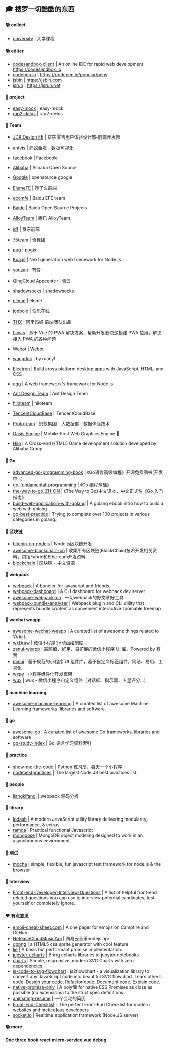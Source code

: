 ## :mortar_board: 搜罗一切酷酷的东西

#### :books: collect
 * [university](https://github.com/binperson/awesome/blob/master/university.md) | 大学课程


#### :books: editer
 * [codesandbox-client](https://github.com/codesandbox/codesandbox-client) | An online IDE for rapid web development https://codesandbox.io
 * [codepen.io](https://codepen.io/popular/pens) | https://codepen.io/popular/pens
 * [jsbin](https://jsbin.com) | https://jsbin.com
 * [jsrun](https://jsrun.net) | https://jsrun.net
#### :closed_book: project

* [easy-mock](https://github.com/easy-mock) | easy-mock
* [rap2-delos](https://github.com/rap2-delos) | rap2-delos


#### :closed_book: Team

* [JDR Design FE](https://github.com/jdf2e) | 京东零售用户体验设计部-前端开发部
* [antvis](https://github.com/antvis) | 蚂蚁金服 - 数据可视化
* [facebook](https://github.com/facebook) | Facebook
* [Alibaba](https://github.com/alibaba) | Alibaba Open Source
* [Google](https://github.com/google) | opensource google
* [ElemeFE](https://github.com/ElemeFE) | 饿了么前端
* [ecomfe](https://github.com/ecomfe) | Baidu EFE team
* [Baidu](https://github.com/baidu) | Baidu Open Source Projects
* [AlloyTeam](https://github.com/AlloyTeam) | 腾讯 AlloyTeam
* [jdf](https://github.com/jdf2e) | 京东前端
* [75team](https://github.com/75team) | 奇舞团
* [pug](https://github.com/pugjs) | pugjs
* [Koa.js](https://github.com/koajs) | Next generation web framework for Node.js
* [youzan](https://github.com/youzan/) | 有赞
* [QingCloud Appcenter](https://github.com/QingCloudAppcenter) | 青云
* [shadowsocks](https://github.com/shadowsocks) | shadowsocks
* [eleme](https://github.com/eleme) | eleme
* [jobbole](https://github.com/jobbole) | 伯乐在线
* [THX](https://github.com/thx) | 阿里妈妈 前端团队出品
* [Lavas](https://github.com/lavas-project) | 基于 Vue 的 PWA 解决方案，帮助开发者快速搭建 PWA 应用，解决接入 PWA 的各种问题
* [Webot](https://github.com/node-webot) | Webot
* [wangdoc](https://github.com/wangdoc) | by ruanyf
* [Electron](https://github.com/electron/) | Build cross platform desktop apps with JavaScript, HTML, and CSS
* [egg](https://github.com/eggjs) | A web framework's framework for Node.js
* [Ant Design Team](https://github.com/ant-design/ant-design/) | Ant Design Team 
* [hiloteam](https://github.com/hiloteam) | hiloteam
* [TencentCloudBase](https://github.com/TencentCloudBase) | TencentCloudBase
* [ProtoTeam](https://github.com/ProtoTeam) | 蚂蚁集团 - 大数据部 - 数据体验技术

* [Oasis Engine](https://github.com/oasis-engine) | Mobile-First Web Graphics Engine 🚀
* [Hilo](https://github.com/hiloteam) | A Cross-end HTML5 Game development solution developed by Alibaba Group

#### :book: Go

* [advanced-go-programming-book](https://github.com/chai2010/advanced-go-programming-book) | 《Go语言高级编程》开源免费图书(开发中...)
* [go-fundamental-programming](https://github.com/Unknwon/go-fundamental-programming) | 《Go 编程基础》
* [the-way-to-go_ZH_CN](https://github.com/Unknwon/the-way-to-go_ZH_CN) | 《The Way to Go》中文译本，中文正式名《Go 入门指南》
* [build-web-application-with-golang](com/astaxie/build-web-application-with-golang/blob/master/zh/preface.md) | A golang ebook intro how to build a web with golang
* [go-best-practice](https://github.com/astaxie/go-best-practice) | Trying to complete over 100 projects in various categories in golang.

#### :book: 区块链

* [bitcoin-on-nodejs](https://github.com/imfly/bitcoin-on-nodejs) | Node.js区块链开发
* [awesome-blockchain-cn](https://github.com/chaozh/awesome-blockchain-cn) | 收集所有区块链(BlockChain)技术开发相关资料，包括Fabric和Ethereum开发资料
* [blockchain](https://github.com/LiuBoyu/blockchain) | 区块链 - 中文资源



#### :book: webpack

* [webpack](https://github.com/webpack/webpack) | A bundler for javascript and friends.
* [webpack-dashboard](https://github.com/FormidableLabs/webpack-dashboard) | A CLI dashboard for webpack dev server
* [awesome-webpack-cn](https://github.com/webpack-china/awesome-webpack-cn) | 一切webpack的好文章好工具
* [webpack-bundle-analyzer](https://github.com/webpack-contrib/webpack-bundle-analyzer) | Webpack plugin and CLI utility that represents bundle content as convenient interactive zoomable treemap


#### :book: wechat weapp

* [awesome-wechat-weapp](https://github.com/justjavac/awesome-wechat-weapp) | A curated list of awesome things related to Vue.js
* [wxDraw](https://github.com/bobiscool/wxDraw) | 微信小程序2d动画绘制库
* [zanui-weapp](https://github.com/youzan/zanui-weapp) | 高颜值、好用、易扩展的微信小程序 UI 库，Powered by 有赞
* [minui](https://github.com/meili/minui) | 基于规范的小程序 UI 组件库，基于自定义标签组件，简洁、易用、工具化
* [wepy](https://github.com/Tencent/wepy) | 小程序组件化开发框架
* [wux](https://github.com/skyvow/wux) | wux - 微信小程序自定义组件（对话框、指示器、五星评分...）

#### :book: machine learning

* [awesome-machine-learning](https://github.com/josephmisiti/awesome-machine-learning) | A curated list of awesome Machine Learning frameworks, libraries and software.

#### :book: go

* [awesome-go](https://github.com/avelino/awesome-go) | A curated list of awesome Go frameworks, libraries and software
* [go-study-index](https://github.com/Unknwon/go-study-index) | Go 语言学习资料索引

#### :book: practice

* [show-me-the-code](https://github.com/Yixiaohan/show-me-the-code) | Python 练习册，每天一个小程序
* [nodebestpractices](https://github.com/i0natan/nodebestpractices) | The largest Node.JS best practices list.  

#### :clap: people

* [liangklfangl](https://github.com/liangklfangl) | webpack 源码分析

#### :bookmark: library

* [lodash](https://github.com/lodash/lodash) | A modern JavaScript utility library delivering modularity, performance, & extras.
* [ramda](https://github.com/ramda/ramda) | Practical functional Javascript
* [mongoose](https://github.com/Automattic/mongoose) | MongoDB object modeling designed to work in an asynchronous environment. 

#### :bug: 测试

* [mocha](https://github.com/mochajs/mocha) | simple, flexible, fun javascript test framework for node.js & the browser

#### :pill: Interview

* [Front-end-Developer-Interview-Questions](https://github.com/h5bp/Front-end-Developer-Interview-Questions#general-questions) | A list of helpful front-end related questions you can use to interview potential candidates, test yourself or completely ignore.

#### :heart: 有点意思

* [emoji-cheat-sheet.com](https://github.com/WebpageFX/emoji-cheat-sheet.com) | A one pager for emojis on Campfire and GitHub
* [NeteaseCloudMusicApi](https://github.com/Binaryify/NeteaseCloudMusicApi) | 网易云音乐nodejs api
* [gopng](https://github.com/AlloyTeam/gopng) | a HTML5 css sprite generator with cool feature
* [lie](https://github.com/calvinmetcalf/lie) | A basic but performant promise implementation.
* [jupyter-echarts](https://github.com/chfw/jupyter-echarts) | Bring echarts libraries to jupyter notebooks 
* [charts](https://github.com/frappe/charts) | Simple, responsive, modern SVG Charts with zero dependencies
* [js-code-to-svg-flowchart](https://github.com/Bogdan-Lyashenko/js-code-to-svg-flowchart) | js2flowchart - a visualization library to convert any JavaScript code into beautiful SVG flowchart. Learn other’s code. Design your code. Refactor code. Document code. Explain code.
* [native-promise-only](https://github.com/getify/native-promise-only) | A polyfill for native ES6 Promises as close as possible (no extensions) to the strict spec definitions.
* [animating-resume](https://github.com/jirengu-inc/animating-resume) | 一个会动的简历
* [Front-End-Checklist](https://github.com/thedaviddias/Front-End-Checklist) | The perfect Front-End Checklist for modern websites and meticulous developers
* [socket.io](https://github.com/socketio/socket.io) | Realtime application framework (Node.JS server)


#### :books: more
**[Doc](https://github.com/binperson/awesome/blob/master/doc.md)**
**[three](./threejs.md)**
**[book](./book.md)**
**[react](https://github.com/binperson/awesome/blob/master/react.md)**
**[micro-service](https://github.com/binperson/awesome/blob/master/micro-service.md)**
**[vue](https://github.com/binperson/awesome/blob/master/vue.md)**
**[debug](https://github.com/binperson/awesome/blob/master/debug.md)**


